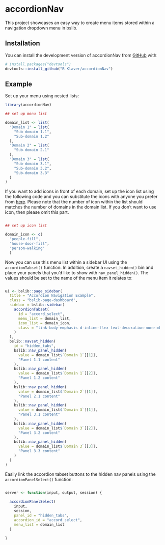 
<!-- README.md is generated from README.Rmd. Please edit that file -->

# accordionNav

<!-- badges: start -->
<!-- badges: end -->

This project showcases an easy way to create menu items stored within a
navigation dropdown menu in bslib.

## Installation

You can install the development version of accordionNav from
[GitHub](https://github.com/) with:

``` r
# install.packages("devtools")
devtools::install_github("B-Klaver/accordionNav")
```

## Example

Set up your menu using nested lists:

``` r
library(accordionNav)

## set up menu list

domain_list <- list(
  "Domain 1" = list(
    "Sub-domain 1.1",
    "Sub-domain 1.2"
  ),
  "Domain 2" = list(
    "Sub-domain 2.1"
  ),
  "Domain 3" = list(
    "Sub-domain 3.1",
    "Sub-domain 3.2",
    "Sub-domain 3.3"
  )
)
```

If you want to add icons in front of each domain, set up the icon list
using the following code and you can substitute the icons with anyone
you prefer from [here](https://icons.getbootstrap.com/). Please note
that the number of icon within the list should matches the number of
domains in the domain list. If you don’t want to use icon, then please
omit this part.

``` r

## set up icon list

domain_icon <- c(
  "people-fill",
  "house-door-fill",
  "person-walking"
  )
```

Now you can use this menu list within a sidebar UI using the
`accordionTabset()` function. In addition, create a `navset_hidden()`
bin and place your panels that you’d like to show with
`nav_panel_hidden()`. The values should be set to the name of the menu
item it relates to:

``` r

ui <- bslib::page_sidebar(
  title = "Accordion Navigation Example",
  class = "bslib-page-dashboard",
  sidebar = bslib::sidebar(
    accordionTabset(
      id = "accord_select", 
      menu_list = domain_list,
      icon_list = domain_icon,
      class = "link-body-emphasis d-inline-flex text-decoration-none mb-3 rounded w-100"
    )
  ),
  bslib::navset_hidden(
    id = "hidden_tabs",
    bslib::nav_panel_hidden(
      value = domain_list$`Domain 1`[[1]],
      "Panel 1.1 content"
    ),
    bslib::nav_panel_hidden(
      value = domain_list$`Domain 1`[[2]],
      "Panel 1.2 content"
    ),
    bslib::nav_panel_hidden(
      value = domain_list$`Domain 2`[[1]],
      "Panel 2.1 content"
    ),
    bslib::nav_panel_hidden(
      value = domain_list$`Domain 3`[[1]],
      "Panel 3.1 content"
    ),
    bslib::nav_panel_hidden(
      value = domain_list$`Domain 3`[[2]],
      "Panel 3.2 content"
    ),
    bslib::nav_panel_hidden(
      value = domain_list$`Domain 3`[[3]],
      "Panel 3.3 content"
    )
  )
)
```

Easily link the accordion tabset buttons to the hidden nav panels using
the `accordionPanelSelect()` function:

``` r

server <- function(input, output, session) {
  
  accordionPanelSelect(
    input, 
    session,
    panel_id = "hidden_tabs",
    accordion_id = "accord_select",
    menu_list = domain_list
  )
  
}
```
